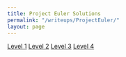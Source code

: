 ```yaml
---
title: Project Euler Solutions
permalink: "/writeups/ProjectEuler/"
layout: page
---
```


[Level 1](/writeups/ProjectEuler/ProjectEuler1)
[Level 2](/writeups/ProjectEuler/ProjectEuler2)
[Level 3](/writeups/ProjectEuler/ProjectEuler3)
[Level 4](/writeups/ProjectEuler/ProjectEuler4)